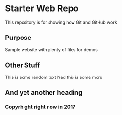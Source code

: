 # Starter Web Repo

This repository is for showing how Git and GitHub work

## Purpose

Sample website with plenty of files for demos

## Other Stuff

This is some random text
Nad this is some more

## And yet another heading


### Copyrhight right now in 2017
